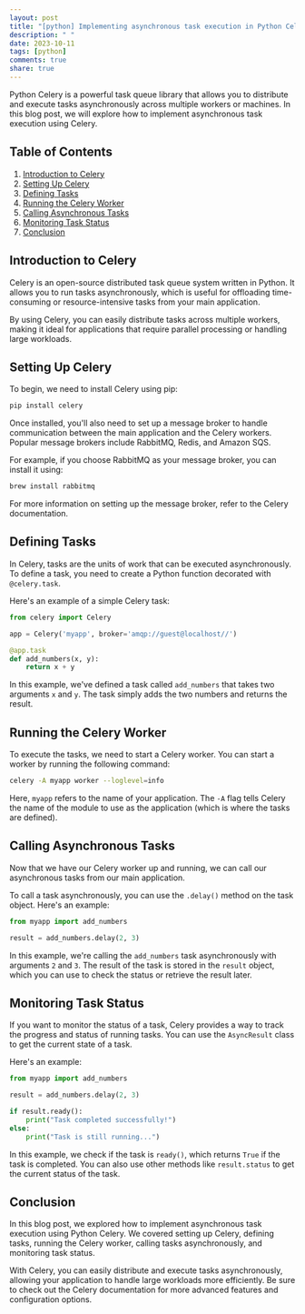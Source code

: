 ```yaml
---
layout: post
title: "[python] Implementing asynchronous task execution in Python Celery"
description: " "
date: 2023-10-11
tags: [python]
comments: true
share: true
---
```


Python Celery is a powerful task queue library that allows you to distribute and execute tasks asynchronously across multiple workers or machines. In this blog post, we will explore how to implement asynchronous task execution using Celery.

## Table of Contents

1. [Introduction to Celery](#introduction-to-celery)
2. [Setting Up Celery](#setting-up-celery)
3. [Defining Tasks](#defining-tasks)
4. [Running the Celery Worker](#running-the-celery-worker)
5. [Calling Asynchronous Tasks](#calling-asynchronous-tasks)
6. [Monitoring Task Status](#monitoring-task-status)
7. [Conclusion](#conclusion)

## Introduction to Celery

Celery is an open-source distributed task queue system written in Python. It allows you to run tasks asynchronously, which is useful for offloading time-consuming or resource-intensive tasks from your main application.

By using Celery, you can easily distribute tasks across multiple workers, making it ideal for applications that require parallel processing or handling large workloads.

## Setting Up Celery

To begin, we need to install Celery using pip:

```bash
pip install celery
```

Once installed, you'll also need to set up a message broker to handle communication between the main application and the Celery workers. Popular message brokers include RabbitMQ, Redis, and Amazon SQS.

For example, if you choose RabbitMQ as your message broker, you can install it using:

```bash
brew install rabbitmq
```

For more information on setting up the message broker, refer to the Celery documentation.

## Defining Tasks

In Celery, tasks are the units of work that can be executed asynchronously. To define a task, you need to create a Python function decorated with `@celery.task`.

Here's an example of a simple Celery task:

```python
from celery import Celery

app = Celery('myapp', broker='amqp://guest@localhost//')

@app.task
def add_numbers(x, y):
    return x + y
```

In this example, we've defined a task called `add_numbers` that takes two arguments `x` and `y`. The task simply adds the two numbers and returns the result.

## Running the Celery Worker

To execute the tasks, we need to start a Celery worker. You can start a worker by running the following command:

```bash
celery -A myapp worker --loglevel=info
```

Here, `myapp` refers to the name of your application. The `-A` flag tells Celery the name of the module to use as the application (which is where the tasks are defined).

## Calling Asynchronous Tasks

Now that we have our Celery worker up and running, we can call our asynchronous tasks from our main application.

To call a task asynchronously, you can use the `.delay()` method on the task object. Here's an example:

```python
from myapp import add_numbers

result = add_numbers.delay(2, 3)
```

In this example, we're calling the `add_numbers` task asynchronously with arguments `2` and `3`. The result of the task is stored in the `result` object, which you can use to check the status or retrieve the result later.

## Monitoring Task Status

If you want to monitor the status of a task, Celery provides a way to track the progress and status of running tasks. You can use the `AsyncResult` class to get the current state of a task.

Here's an example:

```python
from myapp import add_numbers

result = add_numbers.delay(2, 3)

if result.ready():
    print("Task completed successfully!")
else:
    print("Task is still running...")
```

In this example, we check if the task is `ready()`, which returns `True` if the task is completed. You can also use other methods like `result.status` to get the current status of the task.

## Conclusion

In this blog post, we explored how to implement asynchronous task execution using Python Celery. We covered setting up Celery, defining tasks, running the Celery worker, calling tasks asynchronously, and monitoring task status.

With Celery, you can easily distribute and execute tasks asynchronously, allowing your application to handle large workloads more efficiently. Be sure to check out the Celery documentation for more advanced features and configuration options.